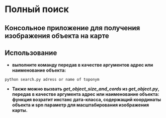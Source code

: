 # Полный поиск
## Консольное приложение для получения изображения объекта на карте

## Использование

-  **выполните команду передав в качестве аргументов адрес или наименование объекта:**
```
python search.py adress or name of toponym
```
- **Также можно вызвать _get_object_size_and_cords_ из _get_object.py_, передав в качестве аргумента адрес или наименование объекта: функция возратит инстанс дата-класса, содержащий координаты объекта и spn параметр для масштабирования изображения карты.**
